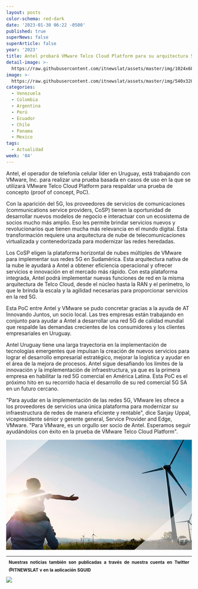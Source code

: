 ```yaml
---
layout: posts
color-schema: red-dark
date: '2023-01-30 06:22 -0500'
published: true
superNews: false
superArticle: false
year: '2023'
title: Antel probará VMware Telco Cloud Platform para su arquitectura 5G
detail-image: >-
  https://raw.githubusercontent.com/itnewslat/assets/master/img/1024x680/nino-en-molino-de-viento-g.jpg
image: >-
  https://raw.githubusercontent.com/itnewslat/assets/master/img/540x320/nino-en-molino-de-viento-p.jpg
categories:
  - Venezuela
  - Colombia
  - Argentina
  - Perú
  - Ecuador
  - Chile
  - Panama
  - Mexico
tags:
  - Actualidad
week: '04'
---
```

Antel, el operador de telefonía celular líder en Uruguay, está trabajando con VMware, Inc. para realizar una prueba basada en casos de uso en la que se utilizará VMware Telco Cloud Platform para respaldar una prueba de concepto (proof of concept, PoC).
 
Con la aparición del 5G, los proveedores de servicios de comunicaciones (communications service providers, CoSP) tienen la oportunidad de desarrollar nuevos modelos de negocio e interactuar con un ecosistema de socios mucho más amplio. Eso les permite brindar servicios nuevos y revolucionarios que tienen mucha más relevancia en el mundo digital. Esta transformación requiere una arquitectura de nube de telecomunicaciones virtualizada y contenedorizada para modernizar las redes heredadas.
 
Los CoSP eligen la plataforma horizontal de nubes múltiples de VMware para implementar sus redes 5G en Sudamérica. Esta arquitectura nativa de la nube le ayudará a Antel a obtener eficiencia operacional y ofrecer servicios e innovación en el mercado más rápido. Con esta plataforma integrada, Antel podrá implementar nuevas funciones de red en la misma arquitectura de Telco Cloud, desde el núcleo hasta la RAN y el perímetro, lo que le brinda la escala y la agilidad necesarias para proporcionar servicios en la red 5G.
 
Esta PoC entre Antel y VMware se pudo concretar gracias a la ayuda de AT Innovando Juntos, un socio local. Las tres empresas están trabajando en conjunto para ayudar a Antel a desarrollar una red 5G de calidad mundial que respalde las demandas crecientes de los consumidores y los clientes empresariales en Uruguay.
 
Antel Uruguay tiene una larga trayectoria en la implementación de tecnologías emergentes que impulsan la creación de nuevos servicios para lograr el desarrollo empresarial estratégico, mejorar la logística y ayudar en el área de la mejora de procesos. Antel sigue desafiando los límites de la innovación y la implementación de infraestructura, ya que es la primera empresa en habilitar la red 5G comercial en América Latina. Esta PoC es el próximo hito en su recorrido hacia el desarrollo de su red comercial 5G SA en un futuro cercano.
 
"Para ayudar en la implementación de las redes 5G, VMware les ofrece a los proveedores de servicios una única plataforma para modernizar su infraestructura de redes de manera eficiente y rentable", dice Sanjay Uppal, vicepresidente sénior y gerente general, Service Provider and Edge, VMware. "Para VMware, es un orgullo ser socio de Antel. Esperamos seguir ayudándolos con éxito en la prueba de VMware Telco Cloud Platform". 

![](https://raw.githubusercontent.com/itnewslat/assets/master/img/540x320/nino-en-molino-de-viento-p.jpg)

<table style="height: 42px;" width="569">
<tbody>
<tr>
<td style="text-align: justify;"><sub><strong>Nuestras noticias también son publicadas a través de nuestra cuenta en Twitter <a href="https://twitter.com/itnewslat?lang=es">@ITNEWSLAT</a> y en la aplicación <a href="https://squidapp.co/en/">SQUID</a></strong></sub></td>
</tr>
</tbody>
</table>

<img src="https://tracker.metricool.com/c3po.jpg?hash=56f88a41e39ab42c063cc51676587a04"/>
